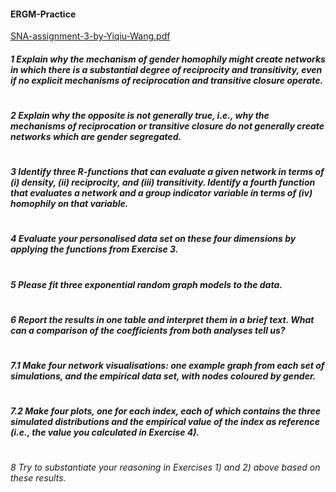 #### ERGM-Practice

[SNA-assignment-3-by-Yiqiu-Wang.pdf](https://github.com/Yiqiu-W/ERGM-Practice/files/14735736/SNA-assignment-3-by-Yiqiu-Wang.pdf)


##### 1 Explain why the mechanism of gender homophily might create networks in which there is a substantial degree of reciprocity and transitivity, even if no explicit mechanisms of reciprocation and transitive closure operate.
#
##### 2 Explain why the opposite is not generally true, i.e., why the mechanisms of reciprocation or transitive closure do not generally create networks which are gender segregated.
#
##### 3 Identify three R-functions that can evaluate a given network in terms of (i) density, (ii) reciprocity, and (iii) transitivity. Identify a fourth function that evaluates a network and a group indicator variable in terms of (iv) homophily on that variable.
#
##### 4 Evaluate your personalised data set on these four dimensions by applying the functions from Exercise 3.
#
##### 5 Please fit three exponential random graph models to the data.
#
##### 6 Report the results in one table and interpret them in a brief text. What can a comparison of the coefficients from both analyses tell us?
#
##### 7.1 Make four network visualisations: one example graph from each set of simulations, and the empirical data set, with nodes coloured by gender.
#
##### 7.2 Make four plots, one for each index, each of which contains the three simulated distributions and the empirical value of the index as reference (i.e., the value you calculated in Exercise 4).
#
###### 8 Try to substantiate your reasoning in Exercises 1) and 2) above based on these results.
